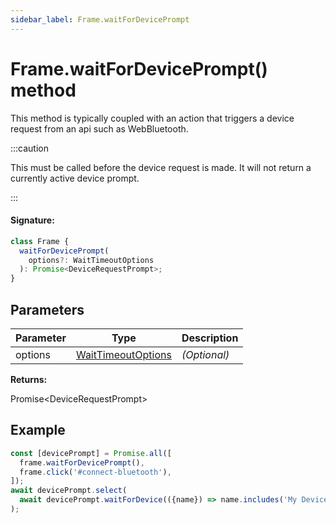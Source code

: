 ```yaml
---
sidebar_label: Frame.waitForDevicePrompt
---
```


# Frame.waitForDevicePrompt() method

This method is typically coupled with an action that triggers a device request from an api such as WebBluetooth.

:::caution

This must be called before the device request is made. It will not return a currently active device prompt.

:::

#### Signature:

```typescript
class Frame {
  waitForDevicePrompt(
    options?: WaitTimeoutOptions
  ): Promise<DeviceRequestPrompt>;
}
```

## Parameters

| Parameter | Type                                                    | Description  |
| --------- | ------------------------------------------------------- | ------------ |
| options   | [WaitTimeoutOptions](./puppeteer.waittimeoutoptions.md) | _(Optional)_ |

**Returns:**

Promise&lt;DeviceRequestPrompt&gt;

## Example

```ts
const [devicePrompt] = Promise.all([
  frame.waitForDevicePrompt(),
  frame.click('#connect-bluetooth'),
]);
await devicePrompt.select(
  await devicePrompt.waitForDevice(({name}) => name.includes('My Device'))
);
```
